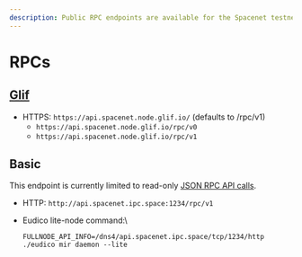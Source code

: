 ```yaml
---
description: Public RPC endpoints are available for the Spacenet testnet.
---
```


# RPCs

## [Glif](https://glif.io)

* HTTPS: `https://api.spacenet.node.glif.io/` (defaults to /rpc/v1)
  * `https://api.spacenet.node.glif.io/rpc/v0`
  * `https://api.spacenet.node.glif.io/rpc/v1`

## Basic

This endpoint is currently limited to read-only [JSON RPC API calls](../../reference/json-rpc/).

* HTTP: `http://api.spacenet.ipc.space:1234/rpc/v1`
*   Eudico lite-node command:\


    ```shell
    FULLNODE_API_INFO=/dns4/api.spacenet.ipc.space/tcp/1234/http ./eudico mir daemon --lite
    ```
